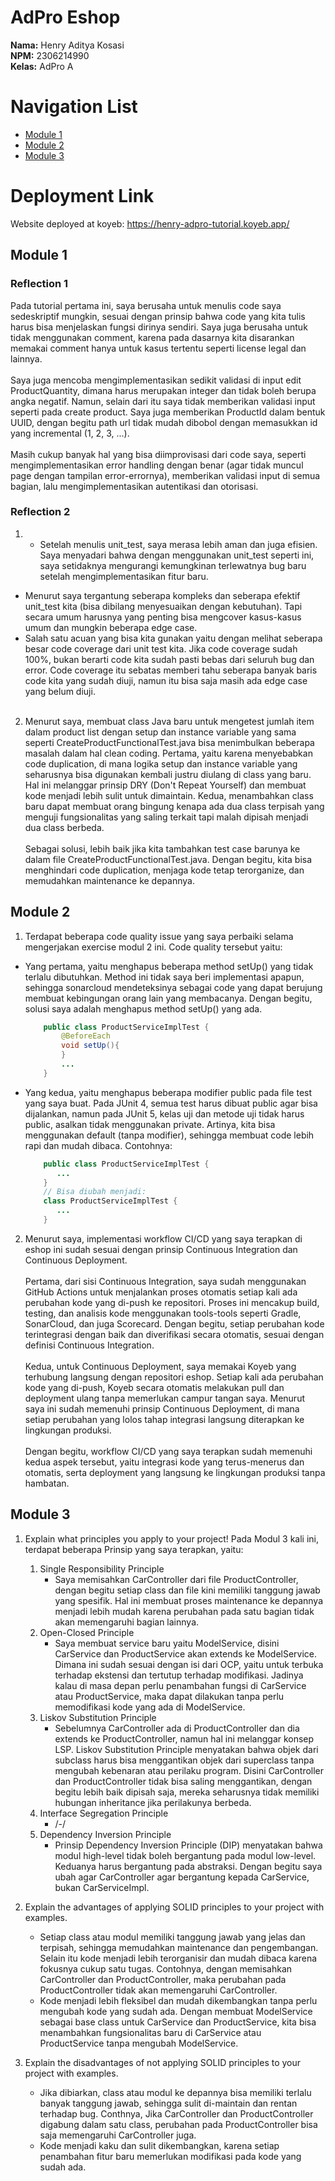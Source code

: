 # AdPro Eshop
**Nama:**   Henry Aditya Kosasi<br>
**NPM:**    2306214990<br>
**Kelas:**  AdPro A<br>
# Navigation List
- [Module 1](#module-1)
- [Module 2](#module-2)
- [Module 3](#module-3)
# Deployment Link
Website deployed at koyeb: https://henry-adpro-tutorial.koyeb.app/

## Module 1
### Reflection 1
Pada tutorial pertama ini, saya berusaha untuk menulis code saya sedeskriptif mungkin, sesuai dengan prinsip bahwa code yang kita tulis harus bisa menjelaskan fungsi dirinya sendiri. Saya juga berusaha untuk tidak menggunakan comment, karena pada dasarnya kita disarankan memakai comment hanya untuk kasus tertentu seperti license legal dan lainnya.
<br><br>
Saya juga mencoba mengimplementasikan sedikit validasi di input edit ProductQuantity, dimana harus merupakan integer dan tidak boleh berupa angka negatif. Namun, selain dari itu saya tidak memberikan validasi input seperti pada create product.
Saya juga memberikan ProductId dalam bentuk UUID, dengan begitu path url tidak mudah dibobol dengan memasukkan id yang incremental (1, 2, 3, ...).
<br><br>
Masih cukup banyak hal yang bisa diimprovisasi dari code saya, seperti mengimplementasikan error handling dengan benar (agar tidak muncul page dengan tampilan error-errornya), memberikan validasi input di semua bagian, lalu mengimplementasikan autentikasi dan otorisasi.

### Reflection 2
1. - Setelah menulis unit_test, saya merasa lebih aman dan juga efisien. Saya menyadari bahwa dengan menggunakan unit_test seperti ini, saya setidaknya mengurangi kemungkinan terlewatnya bug baru setelah mengimplementasikan fitur baru.
- Menurut saya tergantung seberapa kompleks dan seberapa efektif unit_test kita (bisa dibilang menyesuaikan dengan kebutuhan). Tapi secara umum harusnya yang penting bisa mengcover kasus-kasus umum dan mungkin beberapa edge case.
- Salah satu acuan yang bisa kita gunakan yaitu dengan melihat seberapa besar code coverage dari unit test kita. Jika code coverage sudah 100%, bukan berarti code kita sudah pasti bebas dari seluruh bug dan error. Code coverage itu sebatas memberi tahu seberapa banyak baris code kita yang sudah diuji, namun itu bisa saja masih ada edge case yang belum diuji.
  <br><br>
2. Menurut saya, membuat class Java baru untuk mengetest jumlah item dalam product list dengan setup dan instance variable yang sama seperti CreateProductFunctionalTest.java bisa menimbulkan beberapa masalah dalam hal clean coding. Pertama, yaitu karena menyebabkan code duplication, di mana logika setup dan instance variable yang seharusnya bisa digunakan kembali justru diulang di class yang baru. Hal ini melanggar prinsip DRY (Don't Repeat Yourself) dan membuat kode menjadi lebih sulit untuk dimaintain. Kedua, menambahkan class baru dapat membuat orang bingung kenapa ada dua class terpisah yang menguji fungsionalitas yang saling terkait tapi malah dipisah menjadi dua class berbeda.
   <br><br>
   Sebagai solusi, lebih baik jika kita tambahkan test case barunya ke dalam file CreateProductFunctionalTest.java. Dengan begitu, kita bisa menghindari code duplication, menjaga kode tetap terorganize, dan memudahkan maintenance ke depannya.


## Module 2
1. Terdapat beberapa code quality issue yang saya perbaiki selama mengerjakan exercise modul 2 ini. Code quality tersebut yaitu:
- Yang pertama, yaitu menghapus beberapa method setUp() yang tidak terlalu dibutuhkan. Method ini tidak saya beri implementasi apapun, sehingga sonarcloud mendeteksinya sebagai code yang dapat berujung membuat kebingungan orang lain yang membacanya. Dengan begitu, solusi saya adalah menghapus method setUp() yang ada.
    ```java
        public class ProductServiceImplTest {
            @BeforeEach
            void setUp(){
            }
            ...
        }
    ```
- Yang kedua, yaitu menghapus beberapa modifier public pada file test yang saya buat. Pada JUnit 4, semua test harus dibuat public agar bisa dijalankan, namun pada JUnit 5, kelas uji dan metode uji tidak harus public, asalkan tidak menggunakan private. Artinya, kita bisa menggunakan default (tanpa modifier), sehingga membuat code lebih rapi dan mudah dibaca. Contohnya:
    ```java
        public class ProductServiceImplTest {
           ... 
        }
        // Bisa diubah menjadi:
        class ProductServiceImplTest {
           ... 
        }
    ```
  
2. Menurut saya, implementasi workflow CI/CD yang saya terapkan di eshop ini sudah sesuai dengan prinsip Continuous Integration dan Continuous Deployment.
    <br><br>
    Pertama, dari sisi Continuous Integration, saya sudah menggunakan GitHub Actions untuk menjalankan proses otomatis setiap kali ada perubahan kode yang di-push ke repositori. Proses ini mencakup build, testing, dan analisis kode menggunakan tools-tools seperti Gradle, SonarCloud, dan juga Scorecard. Dengan begitu, setiap perubahan kode terintegrasi dengan baik dan diverifikasi secara otomatis, sesuai dengan definisi Continuous Integration.
    <br><br>
    Kedua, untuk Continuous Deployment, saya memakai Koyeb yang terhubung langsung dengan repositori eshop. Setiap kali ada perubahan kode yang di-push, Koyeb secara otomatis melakukan pull dan deployment ulang tanpa memerlukan campur tangan saya. Menurut saya ini sudah memenuhi prinsip Continuous Deployment, di mana setiap perubahan yang lolos tahap integrasi langsung diterapkan ke lingkungan produksi.
    <br><br>
    Dengan begitu, workflow CI/CD yang saya terapkan sudah memenuhi kedua aspek tersebut, yaitu integrasi kode yang terus-menerus dan otomatis, serta deployment yang langsung ke lingkungan produksi tanpa hambatan.



## Module 3
1. Explain what principles you apply to your project!
   Pada Modul 3 kali ini, terdapat beberapa Prinsip yang saya terapkan, yaitu:
   1. Single Responsibility Principle
        - Saya memisahkan CarController dari file ProductController, dengan begitu setiap class dan file kini memiliki tanggung jawab yang spesifik. Hal ini membuat proses maintenance ke depannya menjadi lebih mudah karena perubahan pada satu bagian tidak akan memengaruhi bagian lainnya.
   2. Open-Closed Principle
        - Saya membuat service baru yaitu ModelService, disini CarService dan ProductService akan extends ke ModelService. Dimana ini sudah sesuai dengan isi dari OCP, yaitu untuk terbuka terhadap ekstensi dan tertutup terhadap modifikasi. Jadinya kalau di masa depan perlu penambahan fungsi di CarService atau ProductService, maka dapat dilakukan tanpa perlu memodifikasi kode yang ada di ModelService.
   3. Liskov Substitution Principle
        - Sebelumnya CarController ada di ProductController dan dia extends ke ProductController, namun hal ini melanggar konsep LSP. Liskov Substitution Principle menyatakan bahwa objek dari subclass harus bisa menggantikan objek dari superclass tanpa mengubah kebenaran atau perilaku program. Disini CarController dan ProductController tidak bisa saling menggantikan, dengan begitu lebih baik dipisah saja, mereka seharusnya tidak memiliki hubungan inheritance jika perilakunya berbeda.
   4. Interface Segregation Principle
        - /-/
   5. Dependency Inversion Principle
        - Prinsip Dependency Inversion Principle (DIP) menyatakan bahwa modul high-level tidak boleh bergantung pada modul low-level. Keduanya harus bergantung pada abstraksi. Dengan begitu saya ubah agar CarController agar bergantung kepada CarService, bukan CarServiceImpl.
2. Explain the advantages of applying SOLID principles to your project with examples.
    - Setiap class atau modul memiliki tanggung jawab yang jelas dan terpisah, sehingga memudahkan maintenance dan pengembangan. Selain itu kode menjadi lebih terorganisir dan mudah dibaca karena fokusnya cukup satu tugas.  Contohnya, dengan memisahkan CarController dan ProductController, maka perubahan pada ProductController tidak akan memengaruhi CarController.
    - Kode menjadi lebih fleksibel dan mudah dikembangkan tanpa perlu mengubah kode yang sudah ada. Dengan membuat ModelService sebagai base class untuk CarService dan ProductService, kita bisa menambahkan fungsionalitas baru di CarService atau ProductService tanpa mengubah ModelService.
   
3. Explain the disadvantages of not applying SOLID principles to your project with examples.
    - Jika dibiarkan, class atau modul ke depannya bisa memiliki terlalu banyak tanggung jawab, sehingga sulit di-maintain dan rentan terhadap bug. Conthnya, Jika CarController dan ProductController digabung dalam satu class, perubahan pada ProductController bisa saja memengaruhi CarController juga.
    - Kode menjadi kaku dan sulit dikembangkan, karena setiap penambahan fitur baru memerlukan modifikasi pada kode yang sudah ada. 